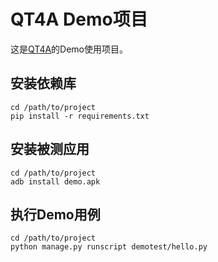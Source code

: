 # QT4A Demo项目

这是[QT4A](https://github.com/Tencent/qt4a)的Demo使用项目。

## 安装依赖库

    cd /path/to/project
    pip install -r requirements.txt

## 安装被测应用

    cd /path/to/project
    adb install demo.apk

## 执行Demo用例

    cd /path/to/project
    python manage.py runscript demotest/hello.py



